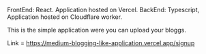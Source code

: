 FrontEnd: React. Application hosted on Vercel. 
BackEnd: Typescript, Application hosted on Cloudflare worker.

This is the simple application were you can upload your bloggs.

Link = https://medium-blogging-like-application.vercel.app/signup
